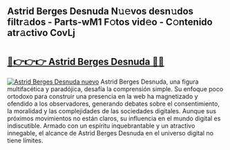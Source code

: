 ## Astrid Berges Desnuda N𝚞𝚎vos desn𝚞dos filtr𝚊dos - Parts-wM1 F𝚘tos vid𝚎o - C𝚘ntenido atr𝚊ctivo CovLj

# <h2><a href="http://mb6hoeo.tromn.icu/?c=Astrid+Berges+Desnuda">🔗👉👉👉 Astrid Berges Desnuda 🔗🔗</a></h2>

[![Astrid Berges Desnuda nuevo](https://i.imgur.com/pEAQMta.gif)](http://mb6hoeo.tromn.icu/?c=Astrid+Berges+Desnuda)
Astrid Berges Desnuda, una figura multifacética y paradójica, desafía la comprensión simple. Su enfoque poco ortodoxo para construir una presencia en la web ha magnetizado y ofendido a los observadores, generando debates sobre el consentimiento, la moralidad y las complejidades de las sociedades digitales. Aunque sus próximos movimientos no están claros, su influencia en el mundo digital es indiscutible. Armado con un espíritu inquebrantable y un atractivo innegable, el alcance de Astrid Berges Desnuda en el universo digital no tiene límites.
